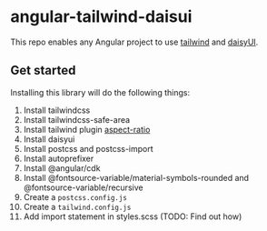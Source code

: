 # angular-tailwind-daisui

This repo enables any Angular project to use [tailwind]([url](https://tailwindcss.com/)) and [daisyUI]([url](https://daisyui.com/)).

## Get started

Installing this library will do the following things:

1. Install tailwindcss
2. Install tailwindcss-safe-area
3. Install tailwind plugin [aspect-ratio]([url](https://tailwindcss.com/docs/aspect-ratio))
4. Install daisyui
5. Install postcss and postcss-import
6. Install autoprefixer
7. Install @angular/cdk
8. Install @fontsource-variable/material-symbols-rounded and @fontsource-variable/recursive
9. Create a `postcss.config.js`
10. Create a `tailwind.config.js`
11. Add import statement in styles.scss (TODO: Find out how)
